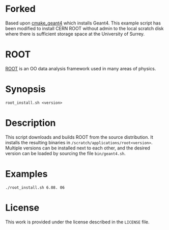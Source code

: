 # Forked
Based upon [cmake_geant4](https://github.com/wdconinc/cmake_geant4) which installs Geant4. This example script has been modified to install CERN ROOT without admin to the local scratch disk where there is sufficient storage space at the University of Surrey.

# ROOT
[ROOT](https://root.cern/) is an OO data analysis framework used in many areas of physics.

# Synopsis

```
root_install.sh <version>
```

# Description

This script downloads and builds ROOT from the source distribution. It installs the resulting binaries in `/scratch/applications/root<version>`. 
Multiple versions can be installed next to each other, and the desired version can be loaded by sourcing the file `bin/geant4.sh`.

# Examples

```
./root_install.sh 6.08. 06

```

# License

This work is provided under the license described in the `LICENSE` file.
